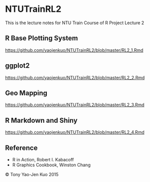 # NTUTrainRL2
This is the lecture notes for NTU Train Course of R Project Lecture 2

## R Base Plotting System

https://github.com/yaojenkuo/NTUTrainRL2/blob/master/RL2_1.Rmd

## ggplot2

https://github.com/yaojenkuo/NTUTrainRL2/blob/master/RL2_2.Rmd

## Geo Mapping

https://github.com/yaojenkuo/NTUTrainRL2/blob/master/RL2_3.Rmd

## R Markdown and Shiny

https://github.com/yaojenkuo/NTUTrainRL2/blob/master/RL2_4.Rmd

## Reference
* R in Action, Robert I. Kabacoff
* R Graphics Cookbook, Winston Chang

&copy; Tony Yao-Jen Kuo 2015
